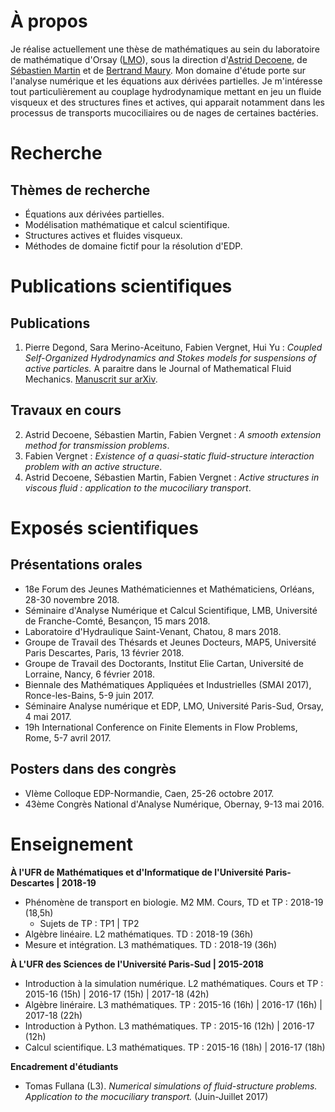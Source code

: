 # À propos

Je réalise actuellement une thèse de mathématiques au sein du laboratoire de mathématique d'Orsay ([LMO](https://www.math.u-psud.fr)), sous la direction d'[Astrid Decoene](http://www.math.u-psud.fr/~decoene/), de [Sébastien Martin](http://w3.mi.parisdescartes.fr/~smarti02/) et de [Bertrand Maury](http://www.math.u-psud.fr/~maury/). Mon domaine d'étude porte sur l'analyse numérique et les équations aux dérivées partielles. Je m'intéresse tout particulièrement au couplage hydrodynamique mettant en jeu un fluide visqueux et des structures fines et actives, qui apparait notamment dans les processus de transports mucociliaires ou de nages de certaines bactéries.

# Recherche
## Thèmes de recherche

- Équations aux dérivées partielles.
- Modélisation mathématique et calcul scientifique.
- Structures actives et fluides visqueux.
- Méthodes de domaine fictif pour la résolution d'EDP.

# Publications scientifiques
## Publications

1. Pierre Degond, Sara Merino-Aceituno, Fabien Vergnet, Hui Yu : *Coupled Self-Organized Hydrodynamics and Stokes models for suspensions of active particles.* A paraitre dans le Journal of Mathematical Fluid Mechanics. [Manuscrit sur arXiv](https://arxiv.org/abs/1706.05666).

## Travaux en cours

2. Astrid Decoene, Sébastien Martin, Fabien Vergnet : *A smooth extension method for transmission problems*.
3. Fabien Vergnet : *Existence of a quasi-static fluid-structure interaction problem with an active structure*.
4.  Astrid Decoene, Sébastien Martin, Fabien Vergnet : *Active structures in viscous fluid : application to the mucociliary transport*.

# Exposés scientifiques
## Présentations orales

- 18e Forum des Jeunes Mathématiciennes et Mathématiciens, Orléans, 28-30 novembre 2018.
- Séminaire d'Analyse Numérique et Calcul Scientifique, LMB, Université de Franche-Comté, Besançon, 15 mars 2018.
- Laboratoire d'Hydraulique Saint-Venant, Chatou, 8 mars 2018.
- Groupe de Travail des Thésards et Jeunes Docteurs, MAP5, Université Paris Descartes, Paris, 13 février 2018.
- Groupe de Travail des Doctorants, Institut Elie Cartan, Université de Lorraine, Nancy, 6 février 2018.
- Biennale des Mathématiques Appliquées et Industrielles (SMAI 2017), Ronce-les-Bains, 5-9 juin 2017.
- Séminaire Analyse numérique et EDP, LMO, Université Paris-Sud, Orsay, 4 mai 2017.
- 19h International Conference on Finite Elements in Flow Problems, Rome, 5-7 avril 2017.

## Posters dans des congrès

- VIème Colloque EDP-Normandie, Caen, 25-26 octobre 2017.
- 43ème Congrès National d'Analyse Numérique, Obernay, 9-13 mai 2016.

# Enseignement

**À l'UFR de Mathématiques et d'Informatique de l'Université Paris-Descartes | 2018-19**
- Phénomène de transport en biologie. M2 MM. Cours, TD et TP : 2018-19 (18,5h)
	- Sujets de TP : TP1 \| TP2
- Algèbre linéaire. L2 mathématiques. TD : 2018-19 (36h)
- Mesure et intégration. L3 mathématiques. TD : 2018-19 (36h)

**À L'UFR des Sciences de l'Université Paris-Sud | 2015-2018**
- Introduction à la simulation numérique. L2 mathématiques. Cours et TP : 2015-16 (15h) \| 2016-17 (15h) \| 2017-18 (42h)
- Algèbre linéraire. L3 mathématiques. TP : 2015-16 (16h) \| 2016-17 (16h) \| 2017-18 (22h)
- Introduction à Python. L3 mathématiques. TP : 2015-16 (12h) \| 2016-17 (12h)
- Calcul scientifique. L3 mathématiques. TP : 2015-16 (18h) \| 2016-17 (18h)

**Encadrement d'étudiants**
- Tomas Fullana (L3). *Numerical simulations of fluid-structure problems. Application to the mocuciliary transport.* (Juin-Juillet 2017)

